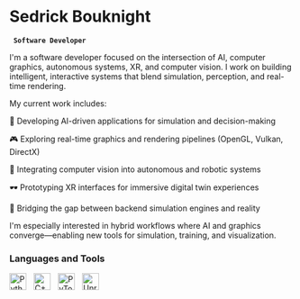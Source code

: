 # Sedrick Bouknight
**` Software Developer`**

I'm a software developer focused on the intersection of AI, computer graphics, autonomous systems, XR, and computer vision. I work on building intelligent, interactive systems that blend simulation, perception, and real-time rendering.

My current work includes:

🧠 Developing AI-driven applications for simulation and decision-making

🎮 Exploring real-time graphics and rendering pipelines (OpenGL, Vulkan, DirectX)

🤖 Integrating computer vision into autonomous and robotic systems

🕶️ Prototyping XR interfaces for immersive digital twin experiences

🧱 Bridging the gap between backend simulation engines and reality

I'm especially interested in hybrid workflows where AI and graphics converge—enabling new tools for simulation, training, and visualization.

### Languages and Tools
<img align="left" alt="Python" width="30px" style="padding-right:10px;" src="https://cdn.jsdelivr.net/gh/devicons/devicon/icons/python/python-original.svg" />
<img align="left" alt="C++" width="30px" style="padding-right:10px;" src="https://cdn.jsdelivr.net/gh/devicons/devicon/icons/cplusplus/cplusplus-original.svg" />
<img align="left" alt="PyTorch" width="30px" style="padding-right:10px;" src="https://cdn.jsdelivr.net/gh/devicons/devicon/icons/pytorch/pytorch-original.svg" />
<img align="left" alt="Unreal Engine" width="30px" style="padding-right:10px;" src="https://cdn.jsdelivr.net/gh/devicons/devicon/icons/unrealengine/unrealengine-original.svg" />
<br />

<!--
**slbouknight/slbouknight** is a ✨ _special_ ✨ repository because its `README.md` (this file) appears on your GitHub profile.

Here are some ideas to get you started:

- 🔭 I’m currently working on ...
- 🌱 I’m currently learning ...
- 👯 I’m looking to collaborate on ...
- 🤔 I’m looking for help with ...
- 💬 Ask me about ...
- 📫 How to reach me: ...
- 😄 Pronouns: ...
- ⚡ Fun fact: ...
-->
